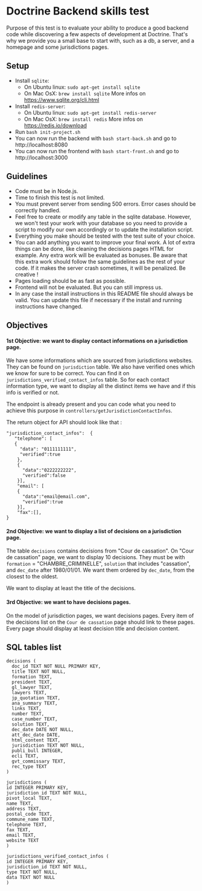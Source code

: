 # Doctrine Backend skills test

Purpose of this test is to evaluate your ability to produce a good backend code while discovering a few aspects of development at Doctrine. That's why we provide you a small base to start with, such as a db, a server, and a homepage and some jurisdictions pages.

## Setup
  - Install `sqlite`:
    - On Ubuntu linux:
      `sudo apt-get install sqlite`
    - On Mac OsX:
      `brew install sqlite`
    More infos on https://www.sqlite.org/cli.html
  - Install `redis-server`:
    - On Ubuntu linux:
        `sudo apt-get install redis-server`
    - On Mac OsX:
        `brew install redis`
    More infos on https://redis.io/download
  - Run `bash init-project.sh`
  - You can now run the backend with `bash start-back.sh` and go to http://localhost:8080
  - You can now run the frontend with `bash start-front.sh` and go to http://localhost:3000

## Guidelines
  - Code must be in Node.js.
  - Time to finish this test is not limited.
  - You must prevent server from sending 500 errors. Error cases should be correctly handled.
  - Feel free to create or modify any table in the sqlite database. However, we won't test your work with your database so you need to provide a script to modify our own accordingly or to update the installation script.
  - Everything you make should be tested with the test suite of your choice.
  - You can add anything you want to improve your final work. A lot of extra things can be done, like cleaning the decisions pages HTML for example. Any extra work will be evaluated as bonuses. Be aware that this extra work should follow the same guidelines as the rest of your code. If it makes the server crash sometimes, it will be penalized. Be creative !
  - Pages loading should be as fast as possible.
  - Frontend will not be evaluated. But you can still impress us.
  - In any case the install instructions in this README file should always be valid. You can update this file if necessary if the install and running instructions have changed.

## Objectives

#### 1st Objective: we want to display contact informations on a jurisdiction page.

We have some informations which are sourced from jurisdictions websites. They can be found on `jurisdiction` table. We also have verified ones which we know for sure to be correct. You can find it on `jurisdictions_verified_contact_infos` table. So for each contact information type, we want to display all the distinct items we have and if this info is verified or not.

The endpoint is already present and you can code what you need to achieve this purpose in `controllers/getJurisdictionContactInfos`.

The return object for API should look like that :
```
"jurisdiction_contact_infos":  {
   "telephone": [
   {
     "data": "0111111111",
     "verified":true
    },
    {
      "data":"0222222222",
      "verified":false
    }],
    "email": [
    {
      "data":"email@email.com",
      "verified":true
    }],
    "fax":[],
}
```

#### 2nd Objective: we want to display a list of decisions on a jurisdiction page.

The table `decisions` contains decisions from "Cour de cassation".
On "Cour de cassation" page, we want to display 10 decisions. They must be with `formation` = "CHAMBRE_CRIMINELLE", `solution` that includes "cassation", and `dec_date` after 1980/01/01. We want them ordered by `dec_date`, from the closest to the oldest.

We want to display at least the title of the decisions.

#### 3rd Objective: we want to have decisions pages.

On the model of jurisdiction pages, we want decisions pages. Every item of the decisions list on the `Cour de cassation` page should link to these pages.
Every page should display at least decision title and decision content.

## SQL tables list
  ```
  decisions (
    doc_id TEXT NOT NULL PRIMARY KEY,
    title TEXT NOT NULL,
    formation TEXT,
    president TEXT,
    gl_lawyer TEXT,
    lawyers TEXT,
    jp_quotation TEXT,
    ana_summary TEXT,
    links TEXT,
    number TEXT,
    case_number TEXT,
    solution TEXT,
    dec_date DATE NOT NULL,
    att_dec_date DATE,
    html_content TEXT,
    jurisdiction TEXT NOT NULL,
    publi_bull INTEGER,
    ecli TEXT,
    gvt_commissary TEXT,
    rec_type TEXT
)
```

```
jurisdictions (
id INTEGER PRIMARY KEY,
jurisdiction_id TEXT NOT NULL,
pivot_local TEXT,
name TEXT,
address TEXT,
postal_code TEXT,
commune_name TEXT,
telephone TEXT,
fax TEXT,
email TEXT,
website TEXT
)
```

```
jurisdictions_verified_contact_infos (
id INTEGER PRIMARY KEY,
jurisdiction_id TEXT NOT NULL,
type TEXT NOT NULL,
data TEXT NOT NULL
)
```
